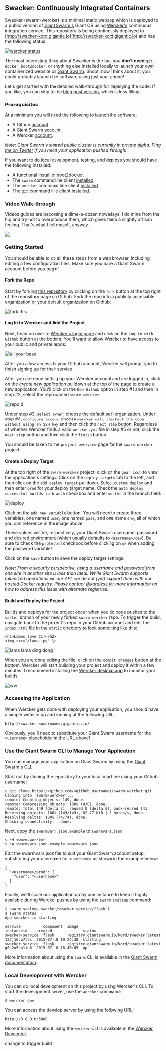 ## Swacker: Continuously Integrated Containers 
Swacker (swarm-wercker) is a minimal static webapp which is deployed to a public version of [Giant Swarm's](https://giantswarm.io) Giant OS using [Wercker's](http://wercker.com) continuous integration service. This repository is being continously deployed to [http://swacker-kord.gigantic.io](http://swacker-kord.gigantic.io) and has the following status:

[![wercker status](https://app.wercker.com/status/3c9054f88dd943bf132343cb04f525a5/m "wercker status")](https://app.wercker.com/project/bykey/3c9054f88dd943bf132343cb04f525a5)

The most interesting thing about Swacker is the fact you **don't need** `git`, `docker`, `boot2docker`, or anything else installed locally to launch your own containerized website on [Giant Swarm](https://giantswarm.io). Shoot, now I think about it, you could probably launch the software using just your phone!

Let's get started with the detailed walk-through for deploying the code. If you like, you can skip to the [blog post version](https://blog.giantswarm.io/swacker-ci-deploy-an-application-no-docker-required/), which is less filling.

### Prerequisites
At a minimum you will need the following to launch the software:

* A Github [account](https://github.com).
* A Giant Swarm [account](https://giantswarm.io/request-invite/).
* A Wercker [account](https://app.wercker.com/users/new/).

*Note: Giant Swarm's shared public cluster is currently in [private alpha](https://giantswarm.io/request-invite/). Ping [me on Twitter](https://twitter.com/kordless) if you need your application pushed through!*

If you want to do local development, testing, and deploys you should have the following installed:

* A functional install of [boot2docker](https://github.com/kordless/boot2docker-ing).
* The `swarm` command line client [installed](http://docs.giantswarm.io/reference/installation/).
* The `wercker` command line client [installed](http://devcenter.wercker.com/docs/using-the-cli/installing.html).
* The `git` command line client [installed](https://git-scm.com/downloads).

### Video Walk-through
Videos guides are becoming a dime-a-dozen nowadays. I do mine from the hip and try not to overproduce them, which gives them a slightly artisan feeling. That's what I tell myself, anyway.

[![](https://raw.githubusercontent.com/giantswarm/swarm-wercker/master/static/video.png)](https://vimeo.com/134043502)

### Getting Started
You should be able to do all these steps from a web browser, including editing a few configuration files. Make sure you have a Giant Swarm account before you begin!

#### Fork the Repo
Start by forking [this repository](https://github.com/giantswarm/swarm-wercker) by clicking on the `fork` button at the top right of the repository page on Github. Fork the repo into a publicly accessible organization or your default organization on Github:

![fork this](https://raw.githubusercontent.com/giantswarm/swarm-wercker/master/static/fork.png)

#### Log In to Wercker and Add the Project
Next, head on over to [Wercker's login page](https://app.wercker.com/sessions/new) and click on the `Log in with Github` button at the bottom. You'll want to allow Wercker to have access to your public and private repos:

![all your base](https://raw.githubusercontent.com/giantswarm/swarm-wercker/master/static/wercker.png)

After you allow access to your Github account, Wercker will prompt you to finish signing up for their service.

After you are done setting up your Wercker account and are logged in, click on the *[create new application](https://app.wercker.com/#applications/create)* pulldown at the top of the page to create a new application. You'll click on the `Use Github` option in step #1 and then in step #2, select the repo named `swarm-wercker`:

![repo'd](https://raw.githubusercontent.com/giantswarm/swarm-wercker/master/static/repo.png)

Under step #3, `select owner`, choose the default self-organization. Under step #4, `configure access`, choose `wercker will checkout the code without using an SSH key` and then click the `next step` button. Regardless of whether Wercker finds a valid `wercker.yml` file in step #5 or not, click the `next step` button and then click the `finish` button.

You should be taken to the `project overview` page for the `swarm-wercker` project.

#### Create a Deploy Target
At the top right of the `swarm-wercker` project, click on the `gear icon` to view the application's settings. Click on the `deploy targets` tab to the left, and then click on the `add deploy target` pulldown. Select `custom deploy` and then enter `prod` for your deploy target name. Check the `auto deploy successful builds to branch` checkbox and enter `master` in the branch field:

![deploy](https://raw.githubusercontent.com/giantswarm/swarm-wercker/master/static/deploy.png)

Click on the `add new variable` button. You will need to create three variables, one named `user`, one named `pass`, and one name `env`, all of which you can reference in the image above.

These values will be, respectively, your Giant Swarm username, password and [desired environment](https://docs.giantswarm.io/reference/cli/env/) (which usually defaults to `<username>/dev`). Be sure to check the `protected` checkbox before clicking on `ok` when adding the password variable!

Click on the `save` button to save the deploy target settings.

*Note: From a security perspective, using a username and password from one site in another site is less than ideal. While Giant Swarm supports tokenized operations via our API, we do not (yet) support them with our hosted Docker registry. Please contact [@kordless](https://twitter.com/kordless) for more information on how to address this issue with alternate registries.*

#### Build and Deploy the Project
Builds and deploys for the project occur when you do code pushes to the `master` branch of your newly forked `swarm-wercker` repo. To trigger the build, navigate back to the project's repo in your Github account and edit the `index.html` file in the `static` directory to look something like this:

```
<h2>Lamas love CI!</h2>
<img src="/lama.jpg" \>
```

![lama lama ding dong](https://raw.githubusercontent.com/giantswarm/swarm-wercker/master/static/update.png)

When you are done editing the file, click on the `commit changes` button at the bottom. Wercker will start building your project and deploy it within a few minutes. I recommend installing the [Wercker desktop app](http://wercker.com/downloads/) to monitor your builds.

![ww](https://raw.githubusercontent.com/giantswarm/swarm-wercker/master/static/widget.png)

### Accessing the Application
When Wercker gets done with deploying your application, you should have a simple website up and running at the following URL:

```
http://swacker-<username>.gigantic.io/
```

Obviously, you'll need to substitute your Giant Swarm username for the `<username>` placeholder in the URL above!

### Use the Giant Swarm CLI to Manage Your Application
You can manage your application on Giant Swarm by using the [Giant Swarm's CLI](https://docs.giantswarm.io/reference/cli/installation/). 

Start out by cloning the repository to your local machine using your Github username:

```
$ git clone https://github.com/<github_username>/swarm-wercker.git
Cloning into 'swarm-wercker'...
remote: Counting objects: 149, done.
remote: Compressing objects: 100% (8/8), done.
remote: Total 149 (delta 2), reused 0 (delta 0), pack-reused 141
Receiving objects: 100% (149/149), 82.77 KiB | 0 bytes/s, done.
Resolving deltas: 100% (74/74), done.
Checking connectivity... done.
```

Next, copy the `swarmvars.json.example` to `swarmvars.json`:

```
$ cd swarm-wercker
$ cp swarmvars.json.example swarmvars.json
```

Edit the swarmvars.json file to suit your Giant Swarm account setup, substituting your username for `<username>` as shown in the example below:

```
{
  "<username>/prod": {
    "user": "<username>"
  }
}
```

Finally, we'll scale our application up by one instance to keep it highly available during Wercker pushes by using the `swarm scaleup` command:

```
$ swarm scaleup swacker/swacker-service/flask 1
$ swarm status
App swacker is starting

service          component  image                                       instanceid    created              status
swacker-service  flask      registry.giantswarm.io/kord/swacker:latest  122j16cp7tsx  2015-07-18 19:24:38  starting
swacker-service  flask      registry.giantswarm.io/kord/swacker:latest  g0s2o5hn1in8  2015-07-18 18:40:05  up
```

More information about using the `swarm` CLI is available in the [Giant Swarm documentation](https://docs.giantswarm.io/).

### Local Development with Wercker
You can do local development on this project by using Wercker's CLI. To start the development server, use the `wercker` command:

```
$ wercker dev
```

You can access the develop server by using the following URL:

```
http://0.0.0.0:5000
```

More information about using the `wercker` CLI is available in the [Wercker Devcenter](http://devcenter.wercker.com/docs/using-the-cli/index.html).

change to trigger build
